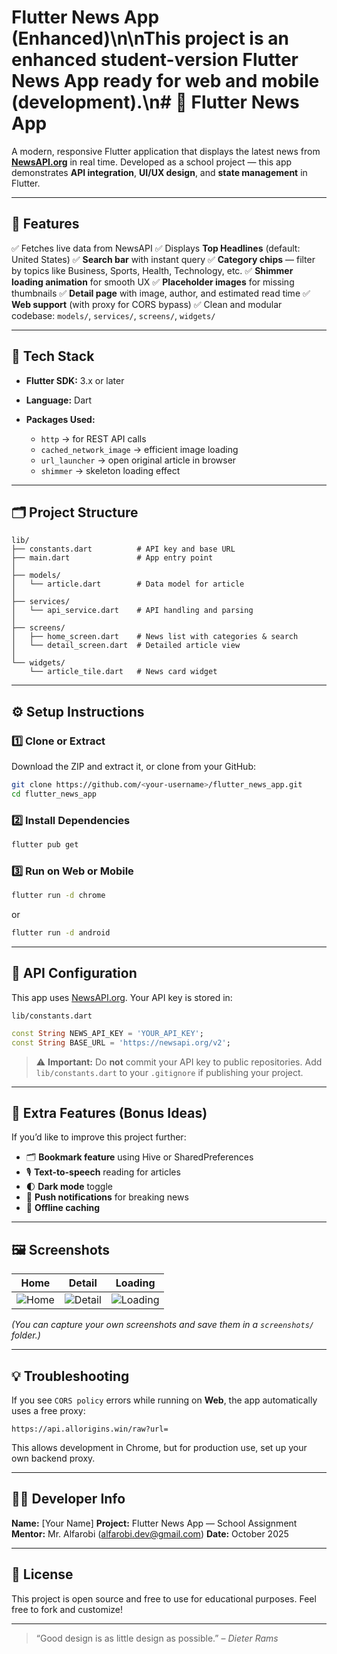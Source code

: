 # Flutter News App (Enhanced)\n\nThis project is an enhanced student-version Flutter News App ready for web and mobile (development).\n# 📰 Flutter News App

A modern, responsive Flutter application that displays the latest news from **[NewsAPI.org](https://newsapi.org)** in real time.
Developed as a school project — this app demonstrates **API integration**, **UI/UX design**, and **state management** in Flutter.

---

## 🚀 Features

✅ Fetches live data from NewsAPI
✅ Displays **Top Headlines** (default: United States)
✅ **Search bar** with instant query
✅ **Category chips** — filter by topics like Business, Sports, Health, Technology, etc.
✅ **Shimmer loading animation** for smooth UX
✅ **Placeholder images** for missing thumbnails
✅ **Detail page** with image, author, and estimated read time
✅ **Web support** (with proxy for CORS bypass)
✅ Clean and modular codebase: `models/`, `services/`, `screens/`, `widgets/`

---

## 🧠 Tech Stack

* **Flutter SDK:** 3.x or later
* **Language:** Dart
* **Packages Used:**

  * `http` → for REST API calls
  * `cached_network_image` → efficient image loading
  * `url_launcher` → open original article in browser
  * `shimmer` → skeleton loading effect

---

## 🗂️ Project Structure

```
lib/
├── constants.dart          # API key and base URL
├── main.dart               # App entry point
│
├── models/
│   └── article.dart        # Data model for article
│
├── services/
│   └── api_service.dart    # API handling and parsing
│
├── screens/
│   ├── home_screen.dart    # News list with categories & search
│   └── detail_screen.dart  # Detailed article view
│
└── widgets/
    └── article_tile.dart   # News card widget
```

---

## ⚙️ Setup Instructions

### 1️⃣ Clone or Extract

Download the ZIP and extract it, or clone from your GitHub:

```bash
git clone https://github.com/<your-username>/flutter_news_app.git
cd flutter_news_app
```

### 2️⃣ Install Dependencies

```bash
flutter pub get
```

### 3️⃣ Run on Web or Mobile

```bash
flutter run -d chrome
```

or

```bash
flutter run -d android
```

---

## 🔑 API Configuration

This app uses [NewsAPI.org](https://newsapi.org).
Your API key is stored in:

```
lib/constants.dart
```

```dart
const String NEWS_API_KEY = 'YOUR_API_KEY';
const String BASE_URL = 'https://newsapi.org/v2';
```

> ⚠️ **Important:**
> Do **not** commit your API key to public repositories.
> Add `lib/constants.dart` to your `.gitignore` if publishing your project.

---

## 🧩 Extra Features (Bonus Ideas)

If you’d like to improve this project further:

* 🗂 **Bookmark feature** using Hive or SharedPreferences
* 🎙 **Text-to-speech** reading for articles
* 🌓 **Dark mode** toggle
* 🔔 **Push notifications** for breaking news
* 💾 **Offline caching**

---

## 🖼️ Screenshots

| Home                            | Detail                              | Loading                               |
| ------------------------------- | ----------------------------------- | ------------------------------------- |
| ![Home](./screenshots/home.png) | ![Detail](./screenshots/detail.png) | ![Loading](./screenshots/loading.png) |

*(You can capture your own screenshots and save them in a `screenshots/` folder.)*

---

## 💡 Troubleshooting

If you see `CORS policy` errors while running on **Web**, the app automatically uses a free proxy:

```
https://api.allorigins.win/raw?url=
```

This allows development in Chrome, but for production use, set up your own backend proxy.

---

## 👨‍💻 Developer Info

**Name:** [Your Name]
**Project:** Flutter News App — School Assignment
**Mentor:** Mr. Alfarobi ([alfarobi.dev@gmail.com](mailto:alfarobi.dev@gmail.com))
**Date:** October 2025

---

## 🏁 License

This project is open source and free to use for educational purposes.
Feel free to fork and customize!

---

> “Good design is as little design as possible.” – *Dieter Rams*

